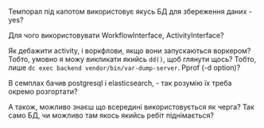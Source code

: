 Темпорал під капотом використовує якусь БД для збереження даних - yes?

Для чого використовувати WorkflowInterface, ActivityInterface?

Як дебажити activity, і воркфлови, якщо вони запускаються воркером? Тобто, умовно я можу викликати якийсь `dd()`, щоб глянути щось? Тобто, лише `dc exec backend vendor/bin/var-dump-server`. Pprof (-d option)?

В семплах бачив postgresql і elasticsearch, - так розумію їх треба окремо розгортати?

А також, можливо знаєш що всередині використовується як черга? Так само БД, чи можливо там якось якийсь ребіт піднімається?

